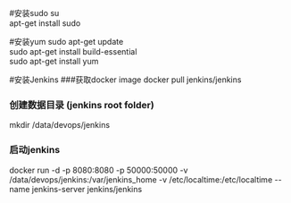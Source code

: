 #安装sudo
su  
apt-get install sudo

#安装yum
sudo apt-get update  
sudo apt-get install build-essential  
sudo apt-get install yum  

#安装Jenkins
###获取docker image
docker pull jenkins/jenkins  
### 创建数据目录 (jenkins root folder)
mkdir /data/devops/jenkins

### 启动jenkins 
docker run -d -p 8080:8080 -p 50000:50000 -v /data/devops/jenkins:/var/jenkins_home -v /etc/localtime:/etc/localtime --name jenkins-server jenkins/jenkins
